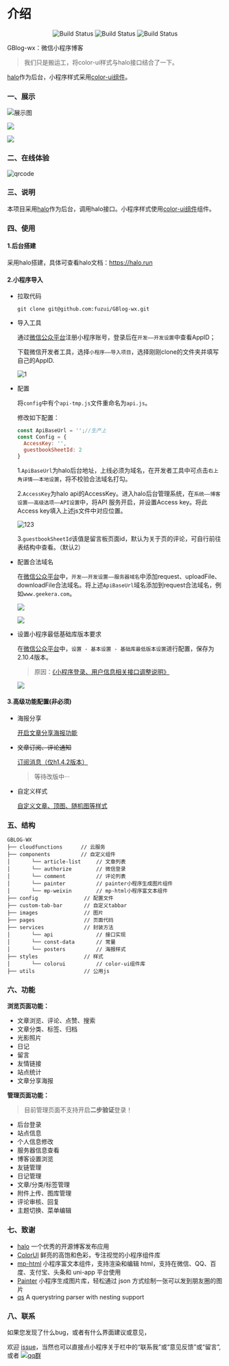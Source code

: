 # 介绍

<p align="center">
 <img src="https://gitee.com/fuzui/GBlog-wx/badge/star.svg?theme=dark" alt="Build Status">
 <img src="https://img.shields.io/github/stars/fuzui/GBlog-wx.svg?style=social" alt="Build Status">
 <img src="https://img.shields.io/badge/halo-1.4.7-brightgreen" alt="Build Status">
</p>




GBlog-wx：微信小程序博客

> 我们只是搬运工，将color-ui样式与halo接口结合了一下。

[halo](https://halo.run)作为后台，小程序样式采用[color-ui组件](https://www.color-ui.com/)。

### 一、展示

![展示图](https://cdn.fuzui.net/blog/view.png)

![](https://oss.fuzui.net/img/20200529022512.png)

![](https://oss.fuzui.net/img/gblogadmin.png)

### 二、在线体验

![qrcode](https://cdn.fuzui.net/blog/qrcode_1588864925914.png)

### 三、说明

本项目采用[halo](https://halu.run)作为后台，调用halo接口。小程序样式使用[color-ui组件](https://www.color-ui.com/)组件。

### 四、使用

#### 1.后台搭建

采用halo搭建，具体可查看halo文档：https://halo.run

#### 2.小程序导入

* 拉取代码

  ```shell
  git clone git@github.com:fuzui/GBlog-wx.git
  ```

* 导入工具

  通过[微信公众平台](https://mp.weixin.qq.com/)注册小程序账号，登录后在`开发——开发设置`中查看AppID；

  下载微信开发者工具，选择`小程序——导入项目`，选择刚刚clone的文件夹并填写自己的AppID.

  ![1](https://cdn.fuzui.net/blog/1_1588866821272.png)

* 配置

  将`config`中有个`api-tmp.js`文件重命名为`api.js`。

  修改如下配置：

  ```javascript
  const ApiBaseUrl = '';//生产上
  const Config = {
    AccessKey: '',
    guestbookSheetId: 2
  }
  ```
  
  1.`ApiBaseUrl`为halo后台地址，上线必须为域名，在开发者工具中可点击`右上角详情——本地设置`，将不校验合法域名打勾。
  
  2.`AccessKey`为halo api的AccessKey。进入halo后台管理系统，在`系统——博客设置——高级选项——API设置`中，将API 服务开启，并设置Access key。将此Access key填入上述js文件中对应位置。
  
  ![123](https://cdn.fuzui.net/blog/123_1588867938268.png)
  
  3.`guestbookSheetId`该值是留言板页面id，默认为关于页的评论，可自行前往表结构中查看。（默认2）



* 配置合法域名

  在[微信公众平台](https://mp.weixin.qq.com/)中，`开发——开发设置——服务器域名`中添加request、uploadFile、downloadFile合法域名。将上述`ApiBaseUrl`域名添加到request合法域名，例如`www.geekera.com`。

  ![](https://oss.fuzui.net/img/20200529020312.png)

  ![](https://oss.fuzui.net/img/20200628014304.png)

* 设置小程序最低基础库版本要求

  在[微信公众平台](https://mp.weixin.qq.com/)中，`设置 - 基本设置 - 基础库最低版本设置`进行配置，保存为2.10.4版本。

  > 原因：[《小程序登录、用户信息相关接口调整说明》](https://developers.weixin.qq.com/community/develop/doc/000cacfa20ce88df04cb468bc52801)

  ![](https://oss.fuzui.net/img/20210326002230.png)

#### 3.高级功能配置(非必须)

* 海报分享

  [开启文章分享海报功能](https://docs.geekera.cn/gblog-wx/posters-share.html)

* <s>文章订阅、评论通知</s>

  [订阅消息（仅h1.4.2版本）](https://docs.geekera.cn/gblog-wx/subscribe.html)

  > 等待改版中···

* 自定义样式

  [自定义文章、顶图、随机图等样式](https://docs.geekera.cn/gblog-wx/custom-style.html)

### 五、结构

```
GBLOG-WX     
├── cloudfunctions      // 云服务
├── components          // 自定义组件
│       └── article-list     // 文章列表
│       └── authorize        // 微信登录
│       └── comment          // 评论列表
│       └── painter          // painter小程序生成图片组件
│       └── mp-weixin        // mp-html小程序富文本组件
├── config               // 配置文件
├── custom-tab-bar       // 自定义tabbar
├── images               // 图片
├── pages                // 页面代码
├── services             // 封装方法
│       └── api              // 接口实现
│       └── const-data       // 常量
│       └── posters          // 海报样式
├── styles               // 样式
│       └── colorui          // color-ui组件库 
├── utils                // 公用js

```

### 六、功能

**浏览页面功能：**

* 文章浏览、评论、点赞、搜索
* 文章分类、标签、归档
* 光影照片
* 日记
* 留言
* 友情链接
* 站点统计
* 文章分享海报

**管理页面功能：**

> 目前管理页面不支持开启**二步验证**登录！

* 后台登录
* 站点信息
* 个人信息修改
* 服务器信息查看
* 博客设置浏览
* 友链管理
* 日记管理
* 文章/分类/标签管理
* 附件上传、图库管理
* 评论审核、回复
* 主题切换、菜单编辑

### 七、致谢

* [halo](https://github.com/halo-dev/halo) 一个优秀的开源博客发布应用
* [ColorUI](https://github.com/weilanwl/ColorUI) 鲜亮的高饱和色彩，专注视觉的小程序组件库
* [mp-html](https://github.com/jin-yufeng/mp-html) 小程序富文本组件，支持渲染和编辑 html，支持在微信、QQ、百度、支付宝、头条和 uni-app 平台使用
* [Painter](https://github.com/Kujiale-Mobile/Painter) 小程序生成图片库，轻松通过 json 方式绘制一张可以发到朋友圈的图片
* [qs](https://github.com/ljharb/qs) A querystring parser with nesting support

### 八、联系

如果您发现了什么bug，或者有什么界面建议或意见，

欢迎 [issue](https://github.com/fuzui/GBlog-wx/issues)，当然也可以直接点小程序关于栏中的“联系我”或“意见反馈”或“留言”,或者
[![qq群](https://img.shields.io/badge/Q%E7%BE%A4-199399240-red "qq群")](https://qm.qq.com/cgi-bin/qm/qr?k=Pq2leZgYF4FWqveg5jeKzBX8RS6iF2K2&jump_from=webapi)